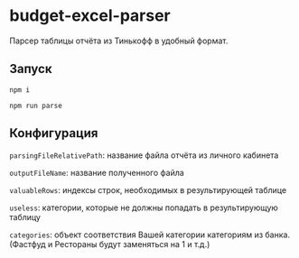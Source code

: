 # budget-excel-parser

Парсер таблицы отчёта из Тинькофф в удобный формат.

## Запуск

`npm i`

`npm run parse`

## Конфигурация

`parsingFileRelativePath`: название файла отчёта из личного кабинета

`outputFileName`: название полученного файла

`valuableRows`: индексы строк, необходимых в результирующей таблице

`useless`: категории, которые не должны попадать в результирующую таблицу

`categories`: объект соответствия Вашей категории категориям из банка. (Фастфуд и Рестораны будут заменяться на 1 и т.д.)
